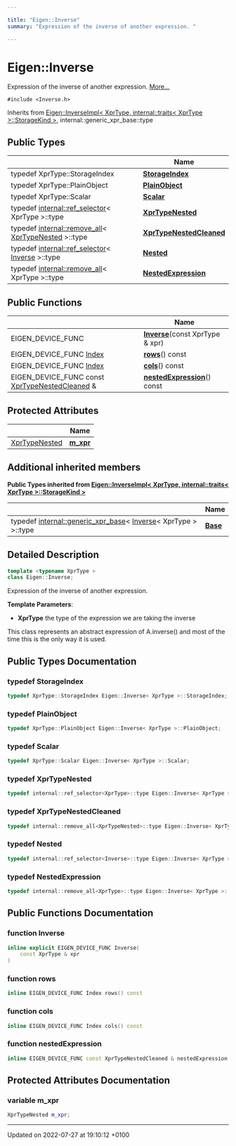 ```yaml
---

title: "Eigen::Inverse"
summary: "Expression of the inverse of another expression. "

---
```


# Eigen::Inverse



Expression of the inverse of another expression.  [More...](#detailed-description)


`#include <Inverse.h>`

Inherits from [Eigen::InverseImpl< XprType, internal::traits< XprType >::StorageKind >](http://example.org/classes/classeigen_1_1inverseimpl/), internal::generic_xpr_base::type

## Public Types

|                | Name           |
| -------------- | -------------- |
| typedef XprType::StorageIndex | **[StorageIndex](http://example.org/classes/classeigen_1_1inverse/#typedef-storageindex)**  |
| typedef XprType::PlainObject | **[PlainObject](http://example.org/classes/classeigen_1_1inverse/#typedef-plainobject)**  |
| typedef XprType::Scalar | **[Scalar](http://example.org/classes/classeigen_1_1inverse/#typedef-scalar)**  |
| typedef <a href="http://example.org/classes/structeigen_1_1internal_1_1ref__selector/">internal::ref_selector</a>< XprType >::type | **[XprTypeNested](http://example.org/classes/classeigen_1_1inverse/#typedef-xprtypenested)**  |
| typedef <a href="http://example.org/classes/structeigen_1_1internal_1_1remove__all/">internal::remove_all</a>< <a href="http://example.org/classes/classeigen_1_1inverse/#typedef-xprtypenested">XprTypeNested</a> >::type | **[XprTypeNestedCleaned](http://example.org/classes/classeigen_1_1inverse/#typedef-xprtypenestedcleaned)**  |
| typedef <a href="http://example.org/classes/structeigen_1_1internal_1_1ref__selector/">internal::ref_selector</a>< <a href="http://example.org/classes/classeigen_1_1inverse/">Inverse</a> >::type | **[Nested](http://example.org/classes/classeigen_1_1inverse/#typedef-nested)**  |
| typedef <a href="http://example.org/classes/structeigen_1_1internal_1_1remove__all/">internal::remove_all</a>< XprType >::type | **[NestedExpression](http://example.org/classes/classeigen_1_1inverse/#typedef-nestedexpression)**  |

## Public Functions

|                | Name           |
| -------------- | -------------- |
| EIGEN_DEVICE_FUNC | **[Inverse](http://example.org/classes/classeigen_1_1inverse/#function-inverse)**(const XprType & xpr) |
| EIGEN_DEVICE_FUNC <a href="http://example.org/namespaces/namespaceeigen/#typedef-index">Index</a> | **[rows](http://example.org/classes/classeigen_1_1inverse/#function-rows)**() const |
| EIGEN_DEVICE_FUNC <a href="http://example.org/namespaces/namespaceeigen/#typedef-index">Index</a> | **[cols](http://example.org/classes/classeigen_1_1inverse/#function-cols)**() const |
| EIGEN_DEVICE_FUNC const <a href="http://example.org/classes/classeigen_1_1inverse/#typedef-xprtypenestedcleaned">XprTypeNestedCleaned</a> & | **[nestedExpression](http://example.org/classes/classeigen_1_1inverse/#function-nestedexpression)**() const |

## Protected Attributes

|                | Name           |
| -------------- | -------------- |
| <a href="http://example.org/classes/classeigen_1_1inverse/#typedef-xprtypenested">XprTypeNested</a> | **[m_xpr](http://example.org/classes/classeigen_1_1inverse/#variable-m-xpr)**  |

## Additional inherited members

**Public Types inherited from [Eigen::InverseImpl< XprType, internal::traits< XprType >::StorageKind >](http://example.org/classes/classeigen_1_1inverseimpl/)**

|                | Name           |
| -------------- | -------------- |
| typedef <a href="http://example.org/classes/structeigen_1_1internal_1_1generic__xpr__base/">internal::generic_xpr_base</a>< <a href="http://example.org/classes/classeigen_1_1inverse/">Inverse</a>< XprType > >::type | **[Base](http://example.org/classes/classeigen_1_1inverseimpl/#typedef-base)**  |


## Detailed Description

```cpp
template <typename XprType >
class Eigen::Inverse;
```

Expression of the inverse of another expression. 

**Template Parameters**: 

  * **XprType** the type of the expression we are taking the inverse



This class represents an abstract expression of A.inverse() and most of the time this is the only way it is used. 

## Public Types Documentation

### typedef StorageIndex

```cpp
typedef XprType::StorageIndex Eigen::Inverse< XprType >::StorageIndex;
```


### typedef PlainObject

```cpp
typedef XprType::PlainObject Eigen::Inverse< XprType >::PlainObject;
```


### typedef Scalar

```cpp
typedef XprType::Scalar Eigen::Inverse< XprType >::Scalar;
```


### typedef XprTypeNested

```cpp
typedef internal::ref_selector<XprType>::type Eigen::Inverse< XprType >::XprTypeNested;
```


### typedef XprTypeNestedCleaned

```cpp
typedef internal::remove_all<XprTypeNested>::type Eigen::Inverse< XprType >::XprTypeNestedCleaned;
```


### typedef Nested

```cpp
typedef internal::ref_selector<Inverse>::type Eigen::Inverse< XprType >::Nested;
```


### typedef NestedExpression

```cpp
typedef internal::remove_all<XprType>::type Eigen::Inverse< XprType >::NestedExpression;
```


## Public Functions Documentation

### function Inverse

```cpp
inline explicit EIGEN_DEVICE_FUNC Inverse(
    const XprType & xpr
)
```


### function rows

```cpp
inline EIGEN_DEVICE_FUNC Index rows() const
```


### function cols

```cpp
inline EIGEN_DEVICE_FUNC Index cols() const
```


### function nestedExpression

```cpp
inline EIGEN_DEVICE_FUNC const XprTypeNestedCleaned & nestedExpression() const
```


## Protected Attributes Documentation

### variable m_xpr

```cpp
XprTypeNested m_xpr;
```


-------------------------------

Updated on 2022-07-27 at 19:10:12 +0100